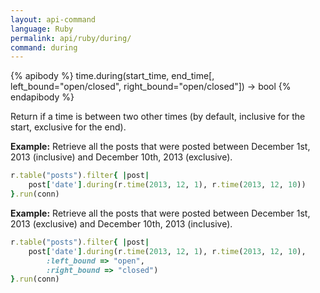 ```yaml
---
layout: api-command 
language: Ruby
permalink: api/ruby/during/
command: during
---
```


{% apibody %}
time.during(start_time, end_time[, left_bound="open/closed", right_bound="open/closed"]) → bool
{% endapibody %}

Return if a time is between two other times (by default, inclusive for the start, exclusive for the end).

__Example:__ Retrieve all the posts that were posted between December 1st, 2013 (inclusive) and December 10th, 2013 (exclusive).

```rb
r.table("posts").filter{ |post|
    post['date'].during(r.time(2013, 12, 1), r.time(2013, 12, 10))
}.run(conn)
```


__Example:__ Retrieve all the posts that were posted between December 1st, 2013
(exclusive) and December 10th, 2013 (inclusive).

```rb
r.table("posts").filter{ |post|
    post['date'].during(r.time(2013, 12, 1), r.time(2013, 12, 10),
        :left_bound => "open",
        :right_bound => "closed")
}.run(conn)
```


